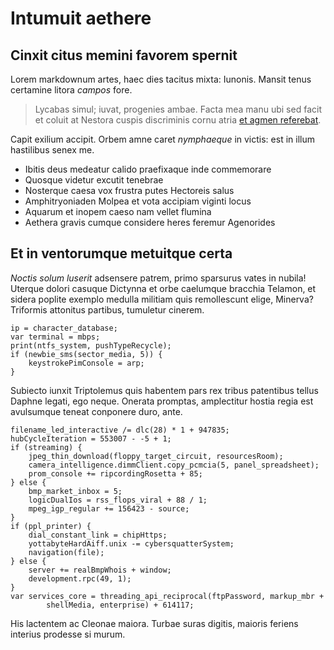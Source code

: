 # Intumuit aethere

## Cinxit citus memini favorem spernit

Lorem markdownum artes, haec dies tacitus mixta: Iunonis. Mansit tenus certamine
litora *campos* fore.

> Lycabas simul; iuvat, progenies ambae. Facta mea manu ubi sed facit et coluit
> at Nestora cuspis discriminis cornu atria [et agmen
> referebat](http://reddat.net/sit-procul).

Capit exilium accipit. Orbem amne caret *nymphaeque* in victis: est in illum
hastilibus senex me.

- Ibitis deus medeatur calido praefixaque inde commemorare
- Quosque videtur excutit tenebrae
- Nosterque caesa vox frustra putes Hectoreis salus
- Amphitryoniaden Molpea et vota accipiam viginti locus
- Aquarum et inopem caeso nam vellet flumina
- Aethera gravis cumque considere heres feremur Agenorides

## Et in ventorumque metuitque certa

*Noctis solum luserit* adsensere patrem, primo sparsurus vates in nubila!
Uterque dolori casuque Dictynna et orbe caelumque bracchia Telamon, et sidera
poplite exemplo medulla militiam quis remollescunt elige, Minerva? Triformis
attonitus partibus, tumuletur cinerem.

    ip = character_database;
    var terminal = mbps;
    print(ntfs_system, pushTypeRecycle);
    if (newbie_sms(sector_media, 5)) {
        keystrokePimConsole = arp;
    }

Subiecto iunxit Triptolemus quis habentem pars rex tribus patentibus tellus
Daphne legati, ego neque. Onerata promptas, amplectitur hostia regia est
avulsumque teneat conponere duro, ante.

    filename_led_interactive /= dlc(28) * 1 + 947835;
    hubCycleIteration = 553007 - -5 + 1;
    if (streaming) {
        jpeg_thin_download(floppy_target_circuit, resourcesRoom);
        camera_intelligence.dimmClient.copy_pcmcia(5, panel_spreadsheet);
        prom_console += ripcordingRosetta + 85;
    } else {
        bmp_market_inbox = 5;
        logicDualIos = rss_flops_viral + 88 / 1;
        mpeg_igp_regular += 156423 - source;
    }
    if (ppl_printer) {
        dial_constant_link = chipHttps;
        yottabyteHardAiff.unix -= cybersquatterSystem;
        navigation(file);
    } else {
        server += realBmpWhois + window;
        development.rpc(49, 1);
    }
    var services_core = threading_api_reciprocal(ftpPassword, markup_mbr +
            shellMedia, enterprise) + 614117;

His lactentem ac Cleonae maiora. Turbae suras digitis, maioris feriens interius
prodesse si murum.
